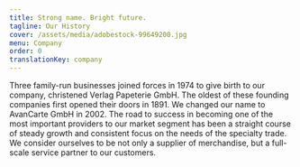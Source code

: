 ```yaml
---
title: Strong name. Bright future.
tagline: Our History
cover: /assets/media/adobestock-99649200.jpg
menu: Company
order: 0
translationKey: company
---
```

Three family-run businesses joined forces in 1974 to give birth to our company, christened Verlag Papeterie GmbH. The oldest of these founding companies first opened their doors in 1891. We changed our name to AvanCarte GmbH in 2002. The road to success in becoming one of the most important providers to our market segment has been a straight course of steady growth and consistent focus on the needs of the specialty trade. We consider ourselves to be not only a supplier of merchandise, but a full-scale service partner to our customers.
